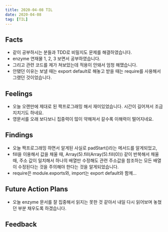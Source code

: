 ```yaml
---
title: 2020-04-08 TIL
date: 2020-04-08
tag: [TIL]
---
```


## Facts

- 같이 공부하시는 분들과 TDD로 비밀지도 문제를 해결하였습니다.
- enzyme 연재물 1, 2, 3 보면서 공부하였습니다.
- 그리고 관련 코드를 제가 쳐보았는데 적용이 안돼서 엄청 해맸습니다.
- 안됐던 이유는 보낼 때는 export default로 해놓고 받을 때는 require를 사용해서 그랬던 것이었습니다.

## Feelings

- 오늘 오랜만에 제대로 된 짝프로그래밍 해서 재미있었습니다. 시간이 길어져서 조금 지치기도 하네요.
- 영문서를 오래 보다보니 집중력이 많이 약해져서 갈수록 이해력이 떨어지네요.

## Findings

- 오늘 짝프로그래밍 하면서 알게된 사실로 padStart()라는 메서드를 알게되었고,
- fill을 이용해서 값을 채울 때, Array(5).fill(Array(5).fill(0))) 같이 반복해서 채울 때, 주소 값이 일치해서 하나의 배열만 수정해도 관련 주소값을 참조하는 모든 배열이 수정된다는 것을 주의해야 한다는 것을 알게되었습니다.
- require은 module.exports와, import는 export default와 함께...

## Future Action Plans

- 오늘 enzyme 문서를 잘 집중해서 읽지는 못한 것 같아서 내일 다시 읽어보며 놓쳤던 부분 채우도록 하겠습니다.

## Feedback
